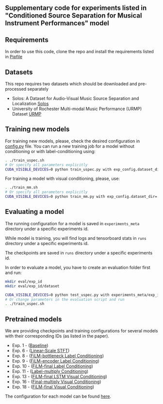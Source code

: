 ## Supplementary code for experiments listed in "Conditioned Source Separation for Musical Instrument Performances" model

## Requirements
In order to use this code, clone the repo and install the requirements listed in [Pipfile](Pipfile)

## Datasets

This repo requires two datasets which should be downloaded and pre-processed separately

* Solos: A Dataset for Audio-Visual Music Source Separation and Localization [Solos](https://www.juanmontesinos.com/Solos/)
* University of Rochester Multi-modal Music Performance (URMP) Dataset [URMP](http://www2.ece.rochester.edu/projects/air/projects/URMP.html)

## Training new models

For training new models, please, check the desired configuration in [config.py](config.py) file.
You can run a new training job for a model without conditioning or with label-conditioning using:

```bash
. ./train_uspec.sh
# Or specify all parameters explicitly
CUDA_VISIBLE_DEVICES=0 python train_uspec.py with exp_config.dataset_dir='path/to/dataset/here'
```
For training a model with visual conditioning, please, use:

```bash
. ./train_mm.sh
# Or specify all parameters explicitly
CUDA_VISIBLE_DEVICES=0 python train_mm.py with exp_config.dataset_dir='path/to/dataset/here'
```

## Evaluating a model

The running configuration for a model is saved in `experiments_meta`
directory under a specific experiments id.

While model is training, you will find logs and tensorboard
stats in `runs` directory under a specific experiments id.

The checkpoints are saved in `runs` directory under a specific experiments id.

In order to evaluate a model, you have to create an evaluation folder first and run:

```bash
mkdir eval/exp_id
mkdir eval/exp_id/dataset

CUDA_VISIBLE_DEVICES=0 python test_uspec.py with experiments_meta/exp_id/config.json exp_config.model_checkpoint='exp_id/CP0990.pth' exp_config.dataset_dir='path/to/dataset/here'
# Or change parameters in the evaluation script and run
. ./train_uspec.sh
```

## Pretrained models

We are providing checkpoints and training configurations for several models
with their corresponding IDs (as listed in the paper).

* Exp. 1 - ([Baseline](https://drive.google.com/drive/folders/1lsrF1Rrg2HvGDGaK_sf8jc27JiM21FIq?usp=sharing))
* Exp. 6 - ([Linear-Scale STFT](https://drive.google.com/drive/folders/1tNXW26ucLrPpH5JL1qYPIAaP5yjdS2TC?usp=sharing))
* Exp. 8 - ([FiLM-bottleneck Label Conditioning](https://drive.google.com/drive/folders/1M_ZoOulzBnp2Llaj8PUT4i8ezqghB-hT?usp=sharing))
* Exp. 9 - ([FiLM-encoder Label Conditioning](https://drive.google.com/drive/folders/18dZsj2AeY4MIiHQ3VA6gXGlcdKHWRnPE?usp=sharing))
* Exp. 10 - ([FiLM-final Label Conditioning](https://drive.google.com/drive/folders/1-8isxVQU-hI15xAxMf2dr6FB8Tmx8zmL?usp=sharing))
* Exp. 11 - ([Label-multiply Conditioning](https://drive.google.com/drive/folders/1lRYhBWuiUjDDoeFA8vqrXU9Fy6wTvxzm?usp=sharing))
* Exp. 13 - ([FiLM-final LSTM Visual Conditioning](https://drive.google.com/drive/folders/1XxcLgXP5ibzyjnM1IReWbdZVgIfoKmE3?usp=sharing))
* Exp. 16 - ([Final-multiply Visual Conditioning](https://drive.google.com/drive/folders/18AwI1i8RWX1xXbseEGfwUU636fwcsHAR?usp=sharing))
* Exp. 18 - ([FiLM-final Visual Conditioning](https://drive.google.com/drive/folders/1ELpTDaal3M8Slu3uNM2VVs8-r99DgfSZ?usp=sharing))

The configuration for each model can be found [here](https://drive.google.com/drive/folders/1Hv9JwPuFIZ4SMlp0jc2OB3PKctcBCdUw?usp=sharing).